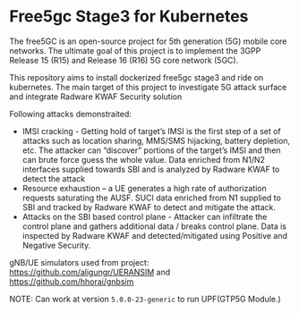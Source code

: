 # Free5gc Stage3 for Kubernetes
The free5GC is an open-source project for 5th generation (5G) mobile core networks. The ultimate goal of this project is to implement the 3GPP Release 15 (R15) and Release 16 (R16) 5G core network (5GC).

This repository aims to install dockerized free5gc stage3 and ride on kubernetes.
The main target of this project to investigate 5G attack surface and integrate Radware KWAF Security solution

Following attacks demonstraited:
 - IMSI cracking - Getting hold of target’s IMSI is the first step of a set of attacks such as location sharing, MMS/SMS hijacking, battery depletion, etc. The attacker can “discover” portions of the target’s IMSI and then can brute force guess the whole value. 
Data enriched from N1/N2 interfaces supplied towards SBI and is analyzed by Radware KWAF to detect the attack
 - Resource exhaustion – a UE generates a high rate of authorization requests saturating the AUSF. 
SUCI data enriched from N1 supplied to SBI and tracked by Radware KWAF to detect and mitigate the attack.
 - Attacks on the SBI based control plane - Attacker can infiltrate the control plane and gathers additional data / breaks control plane. 
Data is inspected by Radware KWAF and detected/mitigated using Positive and Negative Security.

gNB/UE simulators used from project: https://github.com/aligungr/UERANSIM and https://github.com/hhorai/gnbsim

NOTE: Can work at version `5.0.0-23-generic` to run UPF(GTP5G Module.)
